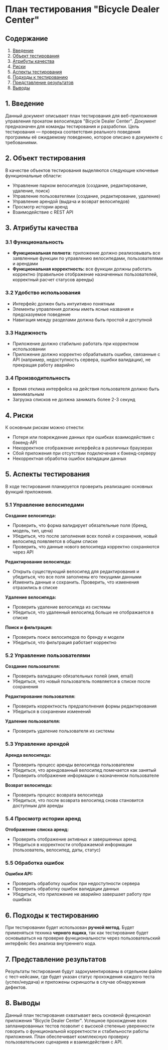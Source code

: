 # План тестирования "Bicycle Dealer Center"

## Содержание
1. [Введение](#introduction)
2. [Объект тестирования](#items)
3. [Атрибуты качества](#quality)
4. [Риски](#risk)
5. [Аспекты тестирования](#features)
6. [Подходы к тестированию](#approach)
7. [Представление результатов](#pass)
8. [Выводы](#conclusion)

<a name="introduction"/>

## 1. Введение

Данный документ описывает план тестирования для веб-приложения управления прокатом велосипедов "Bicycle Dealer Center". Документ предназначен для команды тестирования и разработки. Цель тестирования — проверка соответствия реального поведения программы её ожидаемому поведению, которое описано в документе с требованиями.

<a name="items"/>

## 2. Объект тестирования

В качестве объектов тестирования выделяются следующие ключевые функциональные области:

* Управление парком велосипедов (создание, редактирование, удаление, поиск)
* Управление пользователями (создание, редактирование, удаление)
* Управление арендой (выдача и возврат велосипедов)
* Просмотр истории аренд
* Взаимодействие с REST API

<a name="quality"/>

## 3. Атрибуты качества

### 3.1 Функциональность
* **Функциональная полнота:** приложение должно реализовывать все заявленные функции по управлению велосипедами, пользователями и арендами
* **Функциональная корректность:** все функции должны работать корректно (правильное отображение назначенных пользователей, корректный расчет статусов аренды)

### 3.2 Удобство использования
* Интерфейс должен быть интуитивно понятным
* Элементы управления должны иметь ясные названия и предсказуемое поведение
* Навигация между разделами должна быть простой и доступной

### 3.3 Надежность
* Приложение должно стабильно работать при корректном использовании
* Приложение должно корректно обрабатывать ошибки, связанные с API (например, недоступность сервера, ошибки валидации), не прекращая работу аварийно

### 3.4 Производительность
* Время отклика интерфейса на действия пользователя должно быть минимальным
* Загрузка списков не должна занимать более 2-3 секунд

<a name="risk"/>

## 4. Риски

К основным рискам можно отнести:

* Потеря или повреждение данных при ошибках взаимодействия с бэкенд-API
* Некорректное отображение интерфейса в различных браузерах
* Сбой приложения при отсутствии подключения к бэкенд-серверу
* Некорректная обработка ошибок валидации данных

<a name="features"/>

## 5. Аспекты тестирования

В ходе тестирования планируется проверить реализацию основных функций приложения.

### 5.1 Управление велосипедами

**Создание велосипеда:**
* Проверить, что форма валидирует обязательные поля (бренд, модель, тип, цена)
* Убедиться, что после заполнения всех полей и сохранения, новый велосипед появляется в общем списке
* Проверить, что данные нового велосипеда корректно сохраняются через API

**Редактирование велосипеда:**
* Открыть существующий велосипед для редактирования и убедиться, что все поля заполнены его текущими данными
* Изменить данные и сохранить. Проверить, что изменения отразились в списке

**Удаление велосипеда:**
* Проверить удаление велосипеда из системы
* Убедиться, что удаленный велосипед больше не отображается в списке

**Поиск и фильтрация:**
* Проверить поиск велосипедов по бренду и модели
* Убедиться, что фильтрация работает корректно

### 5.2 Управление пользователями

**Создание пользователя:**
* Проверить валидацию обязательных полей (имя, email)
* Убедиться, что новый пользователь появляется в списке после сохранения

**Редактирование пользователя:**
* Проверить корректность предзаполнения формы редактирования
* Убедиться в сохранении изменений

**Удаление пользователя:**
* Проверить удаление пользователя из системы

### 5.3 Управление арендой

**Аренда велосипеда:**
* Проверить процесс аренды велосипеда пользователем
* Убедиться, что арендованный велосипед помечается как занятый
* Проверить отображение информации о назначенном пользователе

**Возврат велосипеда:**
* Проверить процесс возврата велосипеда
* Убедиться, что после возврата велосипед снова становится доступным для аренды

### 5.4 Просмотр истории аренд

**Отображение списка аренд:**
* Проверить отображение активных и завершенных аренд
* Убедиться в корректности отображаемой информации (пользователь, велосипед, даты, статус)

### 5.5 Обработка ошибок

**Ошибки API:**
* Проверить обработку ошибок при недоступности сервера
* Проверить обработку ошибок валидации данных
* Убедиться, что приложение не аварийно завершает работу при ошибках

<a name="approach"/>

## 6. Подходы к тестированию

При тестировании будет использован **ручной метод**. Будет применяться техника **черного ящика**, так как тестирование будет основываться на проверке функциональности через пользовательский интерфейс без анализа внутреннего кода.

<a name="pass"/>

## 7. Представление результатов

Результаты тестирования будут задокументированы в отдельном файле с тест-кейсами, где будет указан статус прохождения каждого теста (успех/неудача) и приложены скриншоты в случае обнаружения дефектов.

<a name="conclusion"/>

## 8. Выводы

Данный план тестирования охватывает весь основной функционал приложения "Bicycle Dealer Center". Успешное прохождение всех запланированных тестов позволит с высокой степенью уверенности говорить о функциональной корректности и стабильности работы приложения. План обеспечивает комплексную проверку пользовательских сценариев и взаимодействия с API.